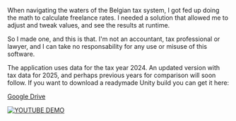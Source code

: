 When navigating the waters of the Belgian tax system, I got fed up doing the math to calculate freelance rates. I needed a solution that allowed me to adjust and tweak values, and see the results at runtime.

So I made one, and this is that. I'm not an accountant, tax professional or lawyer, and I can take no responsability for any use or misuse of this software.

The application uses data for the tax year 2024. An updated version with tax data for 2025, and perhaps previous years for comparison will soon follow.
If you want to download a readymade Unity build you can get it here:

[Google Drive]([https://github.com/name/project/releases/download/v1.0.0/book.epub](https://drive.google.com/file/d/1IZDeEDvRzKEEVCFk72gODsMZtig56rad/view?usp=sharing))

[![YOUTUBE DEMO](https://img.youtube.com/vi/TCXXBUL1zcI/0.jpg)](https://www.youtube.com/watch?v=TCXXBUL1zcI)



